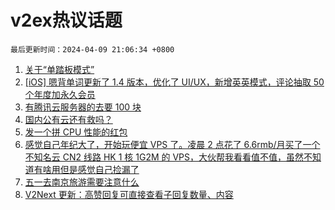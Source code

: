 # v2ex热议话题

`最后更新时间：2024-04-09 21:06:34 +0800`

1. [关于“单踏板模式”](https://www.v2ex.com/t/1030867)
1. [[iOS] 嗯背单词更新了 1.4 版本，优化了 UI/UX，新增英英模式，评论抽取 50 个年度加永久会员](https://www.v2ex.com/t/1030937)
1. [有腾讯云服务器的去要 100 块](https://www.v2ex.com/t/1030934)
1. [国内公有云还有救吗？](https://www.v2ex.com/t/1030870)
1. [发一个拼 CPU 性能的红包](https://www.v2ex.com/t/1030992)
1. [感觉自己年纪大了，开始玩便宜 VPS 了。凌晨 2 点花了 6.6rmb/月买了一个不知名云 CN2 线路 HK 1 核 1G2M 的 VPS，大伙帮我看看值不值，虽然不知道有啥用但是感觉自己捡漏了](https://www.v2ex.com/t/1030788)
1. [五一去南京旅游需要注意什么](https://www.v2ex.com/t/1030790)
1. [V2Next 更新：高赞回复可直接查看子回复数量、内容](https://www.v2ex.com/t/1030787)

